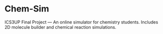 # Chem-Sim
ICS3UP Final Project — An online simulator for chemistry students. Includes 2D molecule builder and chemical reaction simulations.
